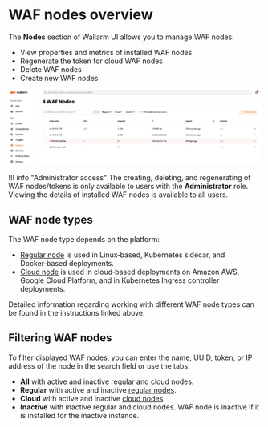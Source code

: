 # WAF nodes overview

The **Nodes** section of Wallarm UI allows you to manage WAF nodes:

* View properties and metrics of installed WAF nodes
* Regenerate the token for cloud WAF nodes
* Delete WAF nodes
* Create new WAF nodes

![!WAF nodes](../../images/user-guides/nodes/table-nodes.png)

!!! info "Administrator access"
    The creating, deleting, and regenerating of WAF nodes/tokens is only available to users with the **Administrator** role. Viewing the details of installed WAF nodes is available to all users.

## WAF node types

The WAF node type depends on the platform:

* [Regular node](regular-node.md) is used in Linux‑based, Kubernetes sidecar, and Docker‑based deployments.
* [Cloud node](cloud-node.md) is used in cloud‑based deployments on Amazon AWS, Google Cloud Platform, and in Kubernetes Ingress controller deployments.

Detailed information regarding working with different WAF node types can be found in the instructions linked above. 

## Filtering WAF nodes

To filter displayed WAF nodes, you can enter the name, UUID, token, or IP address of the node in the search field or use the tabs:

* **All** with active and inactive regular and cloud nodes.
* **Regular** with active and inactive [regular nodes](regular-node.md).
* **Cloud** with active and inactive [cloud nodes](cloud-node.md).
* **Inactive** with inactive regular and cloud nodes. WAF node is inactive if it is installed for the inactive instance.